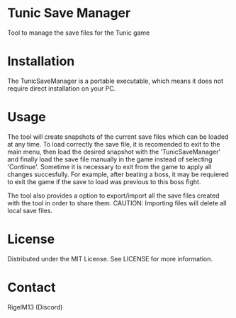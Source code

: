 # Tunic Save Manager
Tool to manage the save files for the Tunic game

# Installation
The TunicSaveManager is a portable executable, which means it does not require direct installation on your PC.

# Usage
The tool will create snapshots of the current save files which can be loaded at any time.
To load correctly the save file, it is recomended to exit to the main menu, then load the desired snapshot with the 'TunicSaveManager' and finally load the save file manually in the game instead of selecting 'Continue'.
Sometime it is necessary to exit from the game to apply all changes succesfully. For example, after beating a boss, it may be requiered to exit the game if the save to load was previous to this boss fight.

The tool also provides a option to export/import all the save files created with the tool in order to share them. 
CAUTION: Importing files will delete all local save files.

# License
Distributed under the MIT License. See LICENSE for more information.

# Contact
RigelM13 (Discord)
